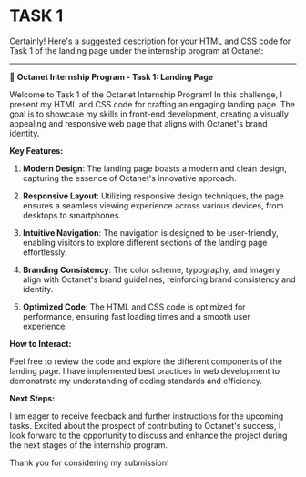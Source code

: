 # TASK 1
Certainly! Here's a suggested description for your HTML and CSS code for Task 1 of the landing page under the internship program at Octanet:

---

🚀 **Octanet Internship Program - Task 1: Landing Page**

Welcome to Task 1 of the Octanet Internship Program! In this challenge, I present my HTML and CSS code for crafting an engaging landing page. The goal is to showcase my skills in front-end development, creating a visually appealing and responsive web page that aligns with Octanet's brand identity.

**Key Features:**

1. **Modern Design**: The landing page boasts a modern and clean design, capturing the essence of Octanet's innovative approach.

2. **Responsive Layout**: Utilizing responsive design techniques, the page ensures a seamless viewing experience across various devices, from desktops to smartphones.

3. **Intuitive Navigation**: The navigation is designed to be user-friendly, enabling visitors to explore different sections of the landing page effortlessly.

4. **Branding Consistency**: The color scheme, typography, and imagery align with Octanet's brand guidelines, reinforcing brand consistency and identity.

5. **Optimized Code**: The HTML and CSS code is optimized for performance, ensuring fast loading times and a smooth user experience.

**How to Interact:**

Feel free to review the code and explore the different components of the landing page. I have implemented best practices in web development to demonstrate my understanding of coding standards and efficiency.

**Next Steps:**

I am eager to receive feedback and further instructions for the upcoming tasks. Excited about the prospect of contributing to Octanet's success, I look forward to the opportunity to discuss and enhance the project during the next stages of the internship program.

Thank you for considering my submission!

